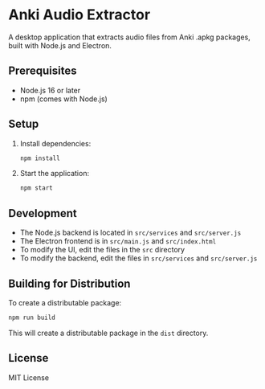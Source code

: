 # Anki Audio Extractor

A desktop application that extracts audio files from Anki .apkg packages, built with Node.js and Electron.

## Prerequisites

- Node.js 16 or later
- npm (comes with Node.js)

## Setup

1. Install dependencies:
   ```bash
   npm install
   ```

2. Start the application:
   ```bash
   npm start
   ```

## Development

- The Node.js backend is located in `src/services` and `src/server.js`
- The Electron frontend is in `src/main.js` and `src/index.html`
- To modify the UI, edit the files in the `src` directory
- To modify the backend, edit the files in `src/services` and `src/server.js`

## Building for Distribution

To create a distributable package:

```bash
npm run build
```

This will create a distributable package in the `dist` directory.

## License

MIT License
